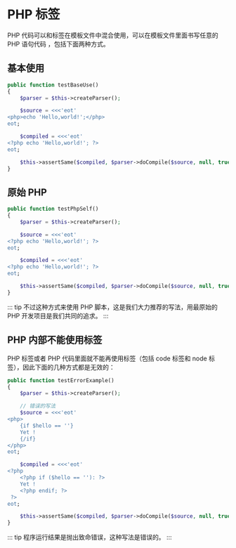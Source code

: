 # PHP 标签

PHP 代码可以和标签在模板文件中混合使用，可以在模板文件里面书写任意的 PHP 语句代码 ，包括下面两种方式。



## 基本使用


``` php
public function testBaseUse()
{
    $parser = $this->createParser();

    $source = <<<'eot'
<php>echo 'Hello,world!';</php>
eot;

    $compiled = <<<'eot'
<?php echo 'Hello,world!'; ?>
eot;

    $this->assertSame($compiled, $parser->doCompile($source, null, true));
}
```



## 原始 PHP


``` php
public function testPhpSelf()
{
    $parser = $this->createParser();

    $source = <<<'eot'
<?php echo 'Hello,world!'; ?>
eot;

    $compiled = <<<'eot'
<?php echo 'Hello,world!'; ?>
eot;

    $this->assertSame($compiled, $parser->doCompile($source, null, true));
}
```

::: tip
不过这种方式来使用 PHP 脚本，这是我们大力推荐的写法，用最原始的 PHP 开发项目是我们共同的追求。
:::


## PHP 内部不能使用标签

PHP 标签或者 PHP 代码里面就不能再使用标签（包括 code 标签和 node 标签），因此下面的几种方式都是无效的：

``` php
public function testErrorExample()
{
    $parser = $this->createParser();

    // 错误的写法
    $source = <<<'eot'
<php>
    {if $hello == ''}
    Yet !
    {/if}
</php>
eot;

    $compiled = <<<'eot'
<?php 
    <?php if ($hello == ''): ?>
    Yet !
    <?php endif; ?>
 ?>
eot;

    $this->assertSame($compiled, $parser->doCompile($source, null, true));
}
```

::: tip
程序运行结果是抛出致命错误，这种写法是错误的。
:::
